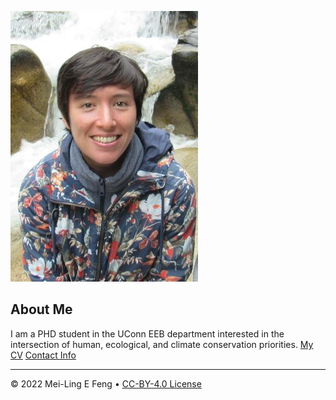<!--
  <<< Author notes: Header of the course >>>
  Include a 1280×640 image, course title in sentence case, and a concise description in emphasis.
  In your repository settings: enable template repository, add your 1280×640 social image, auto delete head branches.
  Add your open source license, GitHub uses Creative Commons Attribution 4.0 International.
-->

![Image of Mei-Ling Feng](images/headshot.png
"Mei-Ling Feng, profile photo. Has short dark brown hair, Chinese-White in ethnicity, mid-twenties, uses she/they pronouns. Standing in front of a waterfall in New Hampshire, USA.")
## About Me
I am a PHD student in the UConn EEB department
interested in the intersection of human, ecological, and climate conservation priorities.
[My CV](PDFs/cv.pdf)
[Contact Info](contact-info.html)


</details>
<!--
  <<< Author notes: Footer >>>
  Add a link to get support, GitHub status page, code of conduct, license link.
-->

---

&copy; 2022 Mei-Ling E Feng &bull; [CC-BY-4.0 License](https://creativecommons.org/licenses/by/4.0/legalcode)
